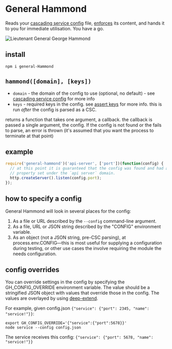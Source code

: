 # General Hammond

Reads your [cascading service config](http://github.com/brikteknologier/cascading-service-config)
file, [enforces](http://github.com/jonpacker/assert-keys) its content, and hands
it to you for immediate utilisation. You have a go.

![Lieutenant General George Hammond](http://i.imgur.com/DbO3Vkl.jpg)

## install

```
npm i general-Hammond
```

## `hammond([domain], [keys])`

* `domain` - the domain of the config to use (optional, no default) - see
  [cascading service config](http://github.com/brikteknologier/cascading-service-config)
  for more info
* `keys` - required keys in the config. see [assert keys](http://github.com/jonpacker/assert-keys)
  for more info. this is run *after* the config is parsed as a CSC.

returns a function that takes one argument, a callback. the callback is passed a
single argument, the config. If the config is not found or the fails to parse,
an error is thrown (it's assumed that you want the process to terminate at that
point)

## example

```javascript
require('general-hammond')('api-server', ['port'])(function(config) {
  // at this point it is guaranteed that the config was found and had a `port`
  // property set under the `api server` domain.
  http.createServer().listen(config.port);
});
```

## how to specify a config

General Hammond will look in several places for the config:

1. As a file or URL described by the `--config` command-line argument.
2. As a file, URL or JSON string described by the "CONFIG" environment variable.
3. As an object (not a JSON string, pre-CSC parsing), at process.env.CONFIG—this
   is most useful for supplying a configuration during testing, or other use cases
   the involve requiring the module the needs configuration.

## config overrides

You can override settings in the config by specifying the GH_CONFIG_OVERRIDE 
environment variable. The value should be a stringified JSON object with values
that override those in the config. The values are overlayed by using
[deep-extend](https://github.com/unclechu/node-deep-extend).

For example, given config.json `{"service": {"port": 2345, "name": "service!"}}`:

```
export GH_CONFIG_OVERRIDE='{"service":{"port":5678}}'
node service --config config.json
```

The service receives this config: `{"service": {"port": 5678, "name": "service!"}}`

